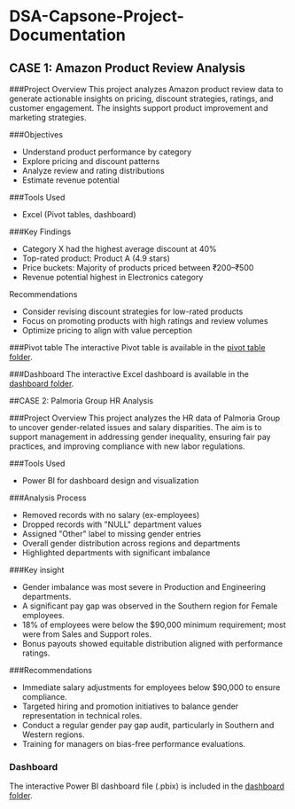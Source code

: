 # DSA-Capsone-Project-Documentation


## CASE 1: Amazon Product Review Analysis

###Project Overview
This project analyzes Amazon product review data to generate actionable insights on pricing, discount strategies, ratings, and customer engagement. The insights support product improvement and marketing strategies.

###Objectives
- Understand product performance by category
- Explore pricing and discount patterns
- Analyze review and rating distributions
- Estimate revenue potential

###Tools Used
- Excel (Pivot tables, dashboard)

###Key Findings
- Category X had the highest average discount at 40%
- Top-rated product: Product A (4.9 stars)
- Price buckets: Majority of products priced between ₹200–₹500
- Revenue potential highest in Electronics category

Recommendations
- Consider revising discount strategies for low-rated products
- Focus on promoting products with high ratings and review volumes
- Optimize pricing to align with value perception

###Pivot table
The interactive Pivot table is available in the [pivot table folder](./dashboard/amazon_dashboard.xlsx).

###Dashboard
The interactive Excel dashboard is available in the [dashboard folder](./dashboard/amazon_dashboard.xlsx).

##CASE 2: Palmoria Group HR Analysis

###Project Overview
This project analyzes the HR data of Palmoria Group to uncover gender-related issues and salary disparities. The aim is to support management in addressing gender inequality, ensuring fair pay practices, and improving compliance with new labor regulations.

###Tools Used
- Power BI for dashboard design and visualization

###Analysis Process
- Removed records with no salary (ex-employees)
- Dropped records with "NULL" department values
- Assigned "Other" label to missing gender entries
- Overall gender distribution across regions and departments
- Highlighted departments with significant imbalance

###Key insight
- Gender imbalance was most severe in Production and Engineering departments.
- A significant pay gap was observed in the Southern region for Female employees.
- 18% of employees were below the $90,000 minimum requirement; most were from Sales and Support roles.
- Bonus payouts showed equitable distribution aligned with performance ratings.

###Recommendations
- Immediate salary adjustments for employees below $90,000 to ensure compliance.
- Targeted hiring and promotion initiatives to balance gender representation in technical roles.
- Conduct a regular gender pay gap audit, particularly in Southern and Western regions.
- Training for managers on bias-free performance evaluations.

### Dashboard
The interactive Power BI dashboard file (.pbix) is included in the [dashboard folder](./dashboard/palmoria_dashboard.pbix). 





